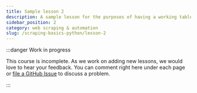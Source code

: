 ```yaml
---
title: Sample lesson 2
description: A sample lesson for the purposes of having a working table of contents.
sidebar_position: 2
category: web scraping & automation
slug: /scraping-basics-python/lesson-2
---
```


:::danger Work in progress

This course is incomplete. As we work on adding new lessons, we would love to hear your feedback. You can comment right here under each page or [file a GitHub Issue](https://github.com/apify/apify-docs/issues) to discuss a problem.

:::
